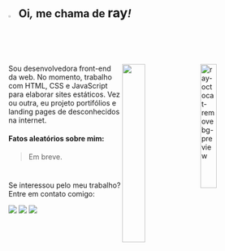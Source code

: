 <!--apresentação-->
## <img width="2%" src="https://raw.githubusercontent.com/kaueMarques/kaueMarques/master/hi.gif"> &nbsp;Oi<i>,</i> me chama de <big>ray</big><i>!</i>

<!--<img  align="right" width="375" height="175" src="https://github-readme-stats.vercel.app/api/top-langs/?username=raysantori&custom_title=Linguagens&hide=issues&title_color=e5e5e5&icon_color=545454&bg_color=ffffff00&text_color=dddddd&hide_border=true">-->

  <img align="right" width="25%" src="https://i.ibb.co/DbRzQwm/ray-octocat-removebg-preview.png" alt="ray-octocat-removebg-preview" border="0">
  <img align="right" width="30%" src="https://github-readme-stats.vercel.app/api/top-langs/?username=raysantori&custom_title=Idiomas&nbsp;e&nbsp;tecnologias&&hide=issues&title_color=e5e5e5&icon_color=545454&bg_color=0d1117&text_color=dddddd&hide_border=true&layout=compact&langs_count=7&theme=white"/>
</div>

Sou desenvolvedora front-end da web. No momento, trabalho com HTML, CSS e JavaScript para elaborar sites estáticos. Vez ou outra, eu projeto portifólios e landing pages de desconhecidos na internet.

#### Fatos aleatórios sobre mim:

> Em breve.
  
#

Se interessou pelo meu trabalho? Entre em contato comigo:

<a href="mailto:contato@raysantori.com"><img src="https://img.shields.io/badge/contato@raysantori.com-0d1117?style=for-the-badge&logo=gmail&logoColor=white"></a>
<a href="https://www.linkedin.com/in/raysantori/"><img src="https://img.shields.io/badge//raysantori-0d1117?style=for-the-badge&logo=linkedin&logoColor=white"></a>
<a href="https://www.youtube.com/channel/UCzuJH2zxfhTcL0ahkkXnZUA"><img src="https://img.shields.io/badge//raysantori-0d1117?style=for-the-badge&logo=youtube&logoColor=white"></a>
